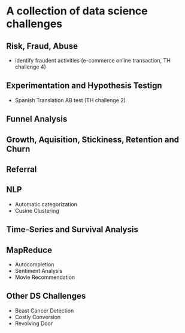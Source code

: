 # A collection of data science challenges
## Risk, Fraud, Abuse
- identify fraudent activities (e-commerce online transaction, TH challenge 4)
## Experimentation and Hypothesis Testign
- Spanish Translation AB test (TH challenge 2)
## Funnel Analysis
## Growth, Aquisition, Stickiness, Retention and Churn
## Referral
## NLP
- Automatic categorization
- Cusine Clustering
## Time-Series and Survival Analysis
## MapReduce
- Autocompletion
- Sentiment Analysis
- Movie Recommendation
## Other DS Challenges
- Beast Cancer Detection
- Costly Conversion
- Revolving Door

